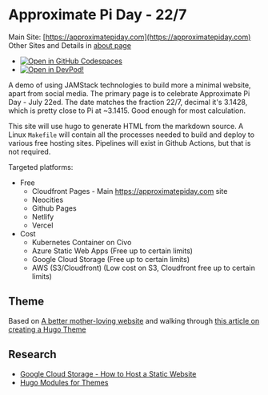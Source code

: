 # Approximate Pi Day - 22/7

Main Site: [https://approximatepiday.com](https://approximatepiday.com)
Other Sites and Details in [about page](https://approximatepiday.com/about/)

- [![Open in GitHub Codespaces](https://github.com/codespaces/badge.svg)](https://codespaces.new/ssmiller25/approximatepi?quickstart=1)
- [![Open in DevPod!](https://devpod.sh/assets/open-in-devpod.svg)](https://devpod.sh/open#https://github.com/ssmiller25/approximatepi)


A demo of using JAMStack technologies to build more a minimal website, apart from social media.  The primary page is to celebrate Approximate Pi Day - July 22ed.  The date matches the fraction 22/7, decimal it's 3.1428, which is pretty close to Pi at ~3.1415.  Good enough for most calculation.

This site will use hugo to generate HTML from the markdown source.  A Linux `Makefile` will contain all the processes needed to build and deploy to various free hosting sites.  Pipelines will exist in Github Actions, but that is not required.

Targeted platforms:

- Free
  - Cloudfront Pages - Main https://approximatepiday.com site
  - Neocities
  - Github Pages
  - Netlify
  - Vercel
- Cost
  - Kubernetes Container on Civo
  - Azure Static Web Apps (Free up to certain limits)
  - Google Cloud Storage (Free up to certain limits)
  - AWS (S3/Cloudfront) (Low cost on S3, Cloudfront free up to certain limits)


## Theme

Based on [A better mother-loving website](http://bettermotherfuckingwebsite.com/) and walking through [this article on creating a Hugo Theme](https://draft.dev/learn/creating-hugo-themes)

## Research

- [Google Cloud Storage - How to Host a Static Website](https://cloud.google.com/storage/docs/hosting-static-website)
- [Hugo Modules for Themes](https://www.hugofordevelopers.com/articles/master-hugo-modules-managing-themes-as-modules/)